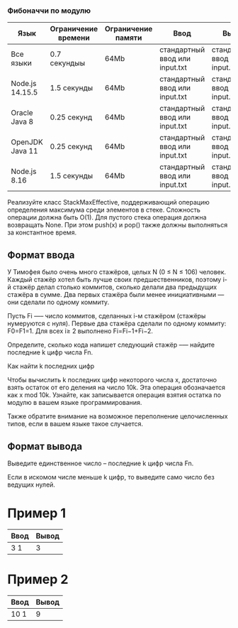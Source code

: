 ### Фибоначчи по модулю

| Язык            | Ограничение времени | Ограничение памяти | Ввод                           | Вывод                          |
| --------------- | ------------------- | ------------------ | ------------------------------ | ------------------------------ |
| Все языки       | 0.7 секундыы        | 64Mb               | стандартный ввод или input.txt | стандартный ввод или input.txt |
| Node.js 14.15.5 | 1.5 секунды         | 64Mb               | стандартный ввод или input.txt | стандартный ввод или input.txt |
| Oracle Java 8   | 0.25 секунд         | 64Mb               | стандартный ввод или input.txt | стандартный ввод или input.txt |
| OpenJDK Java 11 | 0.25 секунд         | 64Mb               | стандартный ввод или input.txt | стандартный ввод или input.txt |
| Node.js 8.16    | 1.5 секунды         | 64Mb               | стандартный ввод или input.txt | стандартный ввод или input.txt |

Реализуйте класс StackMaxEffective, поддерживающий операцию определения максимума среди элементов в стеке. Сложность операции должна быть O(1). Для пустого стека операция должна возвращать None. При этом push(x) и pop() также должны выполняться за константное время.

## Формат ввода

У Тимофея было очень много стажёров, целых N (0 ≤ N ≤ 106) человек. Каждый стажёр хотел быть лучше своих предшественников, поэтому i-й стажёр делал столько коммитов, сколько делали два предыдущих стажёра в сумме. Два первых стажёра были менее инициативными — они сделали по одному коммиту.

Пусть Fi —– число коммитов, сделанных i-м стажёром (стажёры нумеруются с нуля). Первые два стажёра сделали по одному коммиту: F0=F1=1. Для всех i≥ 2 выполнено Fi=Fi−1+Fi−2.

Определите, сколько кода напишет следующий стажёр –— найдите последние k цифр числа Fn.

Как найти k последних цифр

Чтобы вычислить k последних цифр некоторого числа x, достаточно взять остаток от его деления на число 10k. Эта операция обозначается как x mod 10k. Узнайте, как записывается операция взятия остатка по модулю в вашем языке программирования.

Также обратите внимание на возможное переполнение целочисленных типов, если в вашем языке такое случается.

## Формат вывода

Выведите единственное число – последние k цифр числа Fn.

Если в искомом числе меньше k цифр, то выведите само число без ведущих нулей.

# Пример 1

| Ввод | Вывод |
| ---- | ----- |
| 3 1  | 3     |

# Пример 2

| Ввод | Вывод |
| ---- | ----- |
| 10 1 | 9     |
